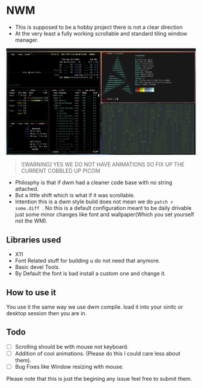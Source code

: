 # NWM

- This is supposed to be a hobby project there is not a clear direction
- At the very least a fully working scrollable and standard tiling window manager.

![Looks](image.png)

>![WARNING]
> YES WE DO NOT HAVE ANIMATIONS SO FIX UP THE CURRENT COBBLED UP PICOM

- Philosphy is that if dwm had a cleaner code base with no string attached.
- But a little shift which is what if it was scrollable.
- Intention this is a dwm style build does not mean we do ```patch > some.diff ```. No this is a default configuration meant to be daily drivable just some minor changes like font and wallpaper(Which you set yourself not the WM).


## Libraries used

- X11
- Font Related stuff for building u do not need that anymore.
- Basic devel Tools.
- By Default the font is bad install a custom one and change it.

## How to use it

You use it the same way we use dwm compile. load it into your xinitc or desktop session then you are in.

## Todo 

- [ ] Scrolling should be with mouse not keyboard.
- [ ] Addition of cool animations. (Please do this I could care less about them).
- [ ] Bug Fixes like Window resizing with mouse.

Please note that this is just the begining any issue feel free to submit them.
